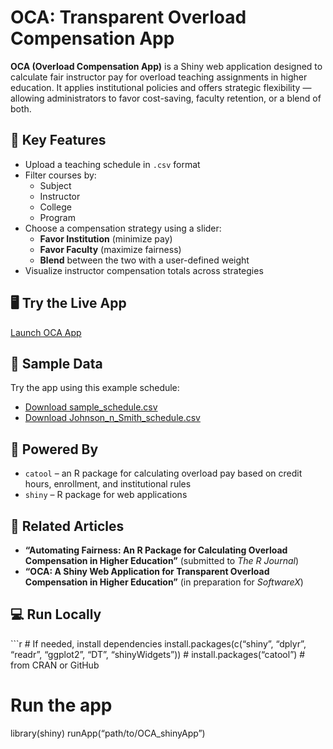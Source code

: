 # OCA: Transparent Overload Compensation App

**OCA (Overload Compensation App)** is a Shiny web application designed
to calculate fair instructor pay for overload teaching assignments in
higher education. It applies institutional policies and offers strategic
flexibility — allowing administrators to favor cost-saving, faculty
retention, or a blend of both.

## 🔑 Key Features

- Upload a teaching schedule in `.csv` format
- Filter courses by:
  - Subject
  - Instructor
  - College
  - Program
- Choose a compensation strategy using a slider:
  - **Favor Institution** (minimize pay)
  - **Favor Faculty** (maximize fairness)
  - **Blend** between the two with a user-defined weight
- Visualize instructor compensation totals across strategies

## 🖥️ Try the Live App

[Launch OCA App](https://aberra.shinyapps.io/OCA_shinyApp/)

## 📁 Sample Data

Try the app using this example schedule:

- [Download
  sample_schedule.csv](https://raw.githubusercontent.com/dawit3000/OCA/main/sample_schedule.csv)
- [Download
  Johnson_n_Smith_schedule.csv](https://raw.githubusercontent.com/dawit3000/OCA/main/Johnson_n_Smith_schedule.csv)

## 🧰 Powered By

- `catool` – an R package for calculating overload pay based on credit
  hours, enrollment, and institutional rules
- `shiny` – R package for web applications

## 📄 Related Articles

- **“Automating Fairness: An R Package for Calculating Overload
  Compensation in Higher Education”** (submitted to *The R Journal*)
- **“OCA: A Shiny Web Application for Transparent Overload Compensation
  in Higher Education”** (in preparation for *SoftwareX*)

## 💻 Run Locally

\`\`\`r \# If needed, install dependencies install.packages(c(“shiny”,
“dplyr”, “readr”, “ggplot2”, “DT”, “shinyWidgets”)) \#
install.packages(“catool”) \# from CRAN or GitHub

# Run the app

library(shiny) runApp(“path/to/OCA_shinyApp”)
